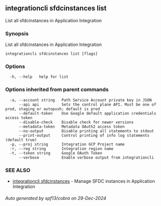 ## integrationcli sfdcinstances list

List all sfdcinstances in Application Integration

### Synopsis

List all sfdcinstances in Application Integration

```
integrationcli sfdcinstances list [flags]
```

### Options

```
  -h, --help   help for list
```

### Options inherited from parent commands

```
  -a, --account string   Path Service Account private key in JSON
      --api api          Sets the control plane API. Must be one of prod, staging or autopush; default is prod
      --default-token    Use Google default application credentials access token
      --disable-check    Disable check for newer versions
      --metadata-token   Metadata OAuth2 access token
      --no-output        Disable printing all statements to stdout
      --print-output     Control printing of info log statements (default true)
  -p, --proj string      Integration GCP Project name
  -r, --reg string       Integration region name
  -t, --token string     Google OAuth Token
      --verbose          Enable verbose output from integrationcli
```

### SEE ALSO

* [integrationcli sfdcinstances](integrationcli_sfdcinstances.md)	 - Manage SFDC instances in Application Integration

###### Auto generated by spf13/cobra on 29-Dec-2024
